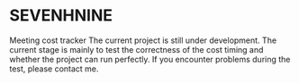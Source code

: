 # SEVENHNINE
Meeting cost tracker The current project is still under development. The current stage is mainly to test the correctness of the cost timing and whether the project can run perfectly. If you encounter problems during the test, please contact me.
